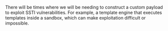 There will be times where we will be needing to construct a custom payload to exploit SSTI vulnerabilities. For example, a template engine that executes templates inside a sandbox, which can make exploitation difficult or impossible.
